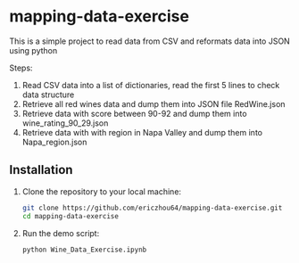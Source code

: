 # mapping-data-exercise

This is a simple project to read data from CSV and reformats data into JSON using python 

Steps:

1) Read CSV data into a list of dictionaries, read the first 5 lines to check data structure
2) Retrieve all red wines data and dump them into JSON file RedWine.json
3) Retrieve data with score between 90-92 and dump them into wine_rating_90_29.json
4) Retrieve data with with region in Napa Valley and dump them into Napa_region.json
   
## Installation
1. Clone the repository to your local machine:
    ```bash
    git clone https://github.com/ericzhou64/mapping-data-exercise.git
    cd mapping-data-exercise

2. Run the demo script:
    ```bash
    python Wine_Data_Exercise.ipynb
    ```